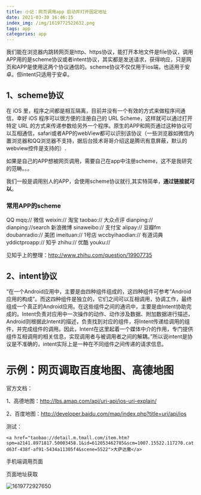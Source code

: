 ```yaml
---
title: 小记：网页调用app 启动并打开固定地址
date: 2021-03-30 16:46:15
index_img: /img/1619772522632.png
tags: app
categories: app
---
```


我们能在浏览器内跳转网页是http、https协议，能打开本地文件是file协议，调用APP用的是scheme协议或者intent协议，其实都是发送请求，获得响应，只是网页和APP是使用这两个协议通信的。scheme协议不仅仅用于ios端，也适用于安卓。但intent只适用于安卓。

## 1、scheme协议

在 iOS 里，程序之间都是相互隔离，目前并没有一个有效的方式来做程序间通信，幸好 iOS 程序可以很方便的注册自己的 URL Scheme，这样就可以通过打开特定 URL 的方式来传递参数给另外一个程序。原生的APP和网页通过这种协议可以互相通信，safari或者APP的webView都可以识别该协议（一些浏览器如微信内置浏览器和QQ浏览器不支持，据后台技术哥哥介绍这是腾讯有意屏蔽，默认的webview控件是支持的）.

如果是自己的APP想被网页调用，需要自己在app中注册scheme，这不是我研究的范畴。。。

我们一般是调用别人的APP，会使用scheme协议就行,其实特简单，**通过链接就可以**。

### 常用APP的scheme

QQ mqq://
微信 weixin://
淘宝 taobao://
大众点评 dianping:// dianping://search
新浪微博 sinaweibo://
支付宝 alipay://
豆瓣fm doubanradio://
美团 imeituan://
1号店 wccbyihaodian://
有道词典yddictproapp://
知乎 zhihu://
优酷 youku://

见知乎上的整理：http://www.zhihu.com/question/19907735

## 2、intent协议

“在一个Android应用中，主要是由四种组件组成的，这四种组件可参考“Android应用的构成”。而这四种组件是独立的，它们之间可以互相调用，协调工作，最终组成一个真正的Android应用。在这些组件之间的通讯中，主要是由Intent协助完成的。Intent负责对应用中一次操作的动作、动作涉及数据、附加数据进行描述，Android则根据此Intent的描述，负责找到对应的组件，将Intent传递给调用的组件，并完成组件的调用。因此，Intent在这里起着一个媒体中介的作用，专门提供组件互相调用的相关信息，实现调用者与被调用者之间的解耦。”所以说intent是协议是不准确的，intent实际上是一种在不同组件之间传递的请求信息。

# 示例：网页调取百度地图、高德地图

官方文档：

1、高德地图：http://lbs.amap.com/api/uri-api/ios-uri-explain/

2、百度地图：http://developer.baidu.com/map/index.php?title=uri/api/ios

测试：

```
<a href="taobao://detail.m.tmall.com/item.htm?spm=a2141.8971817.50003458.1&id=612053462785&scm=1007.15522.117270.cat:50003458_industry:_cattype:cat_id:612053462785&pvid=0982d09f-d63f-438f-af91-5434a11305f4&scene=5522">大萨达撒</a>
```

手机端调用页面 

页面地址获取

![1619772927650](1619772927650.png)